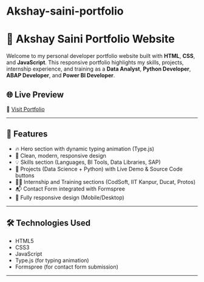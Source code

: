 # Akshay-saini-portfolio
# 💼 Akshay Saini Portfolio Website

Welcome to my personal developer portfolio website built with **HTML**, **CSS**, and **JavaScript**. This responsive portfolio highlights my skills, projects, internship experience, and training as a **Data Analyst**, **Python Developer**, **ABAP Developer**, and **Power BI Developer**.

## 🌐 Live Preview

🔗 [Visit Portfolio](https://www.akshaysiniportfolio.in)

---

## 📌 Features

- 🔥 Hero section with dynamic typing animation (Type.js)
- 🎨 Clean, modern, responsive design
- 💡 Skills section (Languages, BI Tools, Data Libraries, SAP)
- 📂 Projects (Data Science + Python) with Live Demo & Source Code buttons
- 🧑‍💻 Internship and Training sections (CodSoft, IIT Kanpur, Ducat, Protos)
- 📬 Contact Form integrated with Formspree
- 📱 Fully responsive design (Mobile/Desktop)

---

## 🛠️ Technologies Used

- HTML5
- CSS3
- JavaScript
- Type.js (for typing animation)
- Formspree (for contact form submission)

---




